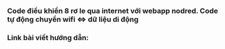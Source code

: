 ### Code điều khiển 8 rơ le qua internet với webapp nodred. Code tự động chuyển wifi <=> dữ liệu di động
### Link bài viết hướng dẫn:
